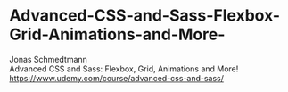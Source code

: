 # Advanced-CSS-and-Sass-Flexbox-Grid-Animations-and-More-
Jonas Schmedtmann
<br>
Advanced CSS and Sass: Flexbox, Grid, Animations and More!
<br>
https://www.udemy.com/course/advanced-css-and-sass/
